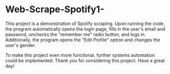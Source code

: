 # Web-Scrape-Spotify1-
This project is a demonstration of Spotify scraping. Upon running the code, the program automatically opens the login page, fills in the user's email and password, unchecks the "remember me" radio button, and logs in. Additionally, the program opens the "Edit Profile" option and changes the user's gender. 

To make this project even more functional, further systems automation could be implemented. Thank you for considering this project. Have a great day!
